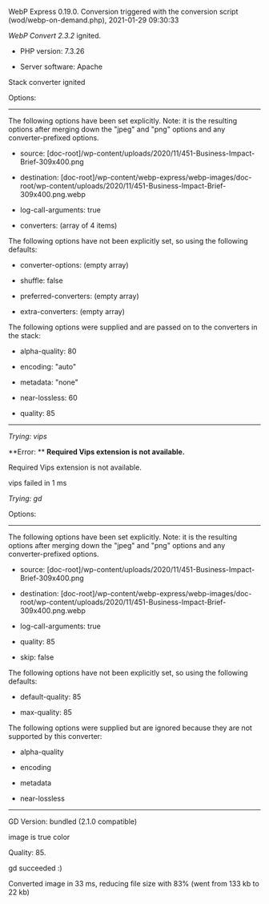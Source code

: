 WebP Express 0.19.0. Conversion triggered with the conversion script (wod/webp-on-demand.php), 2021-01-29 09:30:33

*WebP Convert 2.3.2*  ignited.
- PHP version: 7.3.26
- Server software: Apache

Stack converter ignited

Options:
------------
The following options have been set explicitly. Note: it is the resulting options after merging down the "jpeg" and "png" options and any converter-prefixed options.
- source: [doc-root]/wp-content/uploads/2020/11/451-Business-Impact-Brief-309x400.png
- destination: [doc-root]/wp-content/webp-express/webp-images/doc-root/wp-content/uploads/2020/11/451-Business-Impact-Brief-309x400.png.webp
- log-call-arguments: true
- converters: (array of 4 items)

The following options have not been explicitly set, so using the following defaults:
- converter-options: (empty array)
- shuffle: false
- preferred-converters: (empty array)
- extra-converters: (empty array)

The following options were supplied and are passed on to the converters in the stack:
- alpha-quality: 80
- encoding: "auto"
- metadata: "none"
- near-lossless: 60
- quality: 85
------------


*Trying: vips* 

**Error: ** **Required Vips extension is not available.** 
Required Vips extension is not available.
vips failed in 1 ms

*Trying: gd* 

Options:
------------
The following options have been set explicitly. Note: it is the resulting options after merging down the "jpeg" and "png" options and any converter-prefixed options.
- source: [doc-root]/wp-content/uploads/2020/11/451-Business-Impact-Brief-309x400.png
- destination: [doc-root]/wp-content/webp-express/webp-images/doc-root/wp-content/uploads/2020/11/451-Business-Impact-Brief-309x400.png.webp
- log-call-arguments: true
- quality: 85
- skip: false

The following options have not been explicitly set, so using the following defaults:
- default-quality: 85
- max-quality: 85

The following options were supplied but are ignored because they are not supported by this converter:
- alpha-quality
- encoding
- metadata
- near-lossless
------------

GD Version: bundled (2.1.0 compatible)
image is true color
Quality: 85. 
gd succeeded :)

Converted image in 33 ms, reducing file size with 83% (went from 133 kb to 22 kb)
